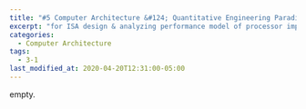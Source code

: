 ```yaml
---
title: "#5 Computer Architecture &#124; Quantitative Engineering Paradigm"
excerpt: "for ISA design & analyzing performance model of processor implementation"
categories:
  - Computer Architecture
tags:
  - 3-1
last_modified_at: 2020-04-20T12:31:00-05:00
---
```


empty.
